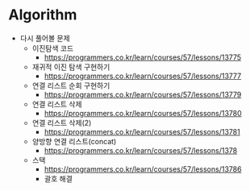 # Algorithm

- 다시 풀어볼 문제
  - 이진탐색 코드
    - https://programmers.co.kr/learn/courses/57/lessons/13775
  - 재귀적 이진 탐색 구현하기
    - https://programmers.co.kr/learn/courses/57/lessons/13777
  - 연결 리스트 순회 구현하기
    - https://programmers.co.kr/learn/courses/57/lessons/13779
  - 연결 리스트 삭제
    - https://programmers.co.kr/learn/courses/57/lessons/13780
  - 연결 리스트 삭제(2)
    - https://programmers.co.kr/learn/courses/57/lessons/13781
  - 양방향 연결 리스트(concat)
    - https://programmers.co.kr/learn/courses/57/lessons/1378
  - 스택
    - https://programmers.co.kr/learn/courses/57/lessons/13786
    - 괄호 해결